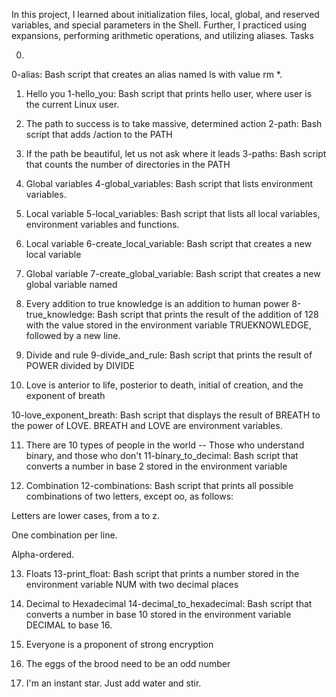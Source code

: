 In this project, I learned about initialization files, local, global, and reserved variables, and special parameters in the Shell. Further, I practiced using expansions, performing arithmetic operations, and utilizing aliases.
Tasks

0.
0-alias: Bash script that creates an alias named ls with value rm *.

1. Hello you
1-hello_you: Bash script that prints hello user, where user is the current Linux user.

2. The path to success is to take massive, determined action
2-path: Bash script that adds /action to the PATH

3. If the path be beautiful, let us not ask where it leads
3-paths: Bash script that counts the number of directories in the PATH

4. Global variables
4-global_variables: Bash script that lists environment variables.

5. Local variable
5-local_variables: Bash script that lists all local variables, environment variables and functions.

6. Local variable
6-create_local_variable: Bash script that creates a new local variable

7. Global variable
7-create_global_variable: Bash script that creates a new global variable named

8. Every addition to true knowledge is an addition to human power
8-true_knowledge: Bash script that prints the result of the addition of 128 with the value stored in the environment variable TRUEKNOWLEDGE, followed by a new line. 

9. Divide and rule
9-divide_and_rule: Bash script that prints the result of POWER divided by DIVIDE

10. Love is anterior to life, posterior to death, initial of creation, and the exponent of breath

10-love_exponent_breath: Bash script that displays the result of BREATH to the power of LOVE. BREATH and LOVE are environment variables.

11. There are 10 types of people in the world -- Those who understand binary, and those who don't
11-binary_to_decimal: Bash script that converts a number in base 2 stored in the environment variable

12. Combination
12-combinations: Bash script that prints all possible combinations of two letters, except oo, as follows:

Letters are lower cases, from a to z.

One combination per line.

Alpha-ordered.

13. Floats
13-print_float: Bash script that prints a number stored in the environment variable NUM with two decimal places

14. Decimal to Hexadecimal
14-decimal_to_hexadecimal: Bash script that converts a number in base 10 stored in the environment variable DECIMAL to base 16.

15. Everyone is a proponent of strong encryption
16. The eggs of the brood need to be an odd number
17. I'm an instant star. Just add water and stir.




